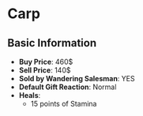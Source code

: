 # Carp

## Basic Information

- **Buy Price**: 460$
- **Sell Price**: 140$
- **Sold by Wandering Salesman**: YES
- **Default Gift Reaction**: Normal
- **Heals**:
  - 15 points of Stamina